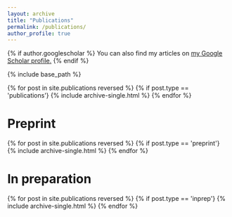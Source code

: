 ```yaml
---
layout: archive
title: "Publications"
permalink: /publications/
author_profile: true
---
```


{% if author.googlescholar %}
  You can also find my articles on <u><a href="{{author.googlescholar}}">my Google Scholar profile</a>.</u>
{% endif %}

{% include base_path %}

{% for post in site.publications reversed %}
  {% if post.type == 'publications'}
    {% include archive-single.html %}
{% endfor %}

# Preprint

{% for post in site.publications reversed %}
  {% if post.type == 'preprint'}
    {% include archive-single.html %}
{% endfor %}

# In preparation

{% for post in site.publications reversed %}
  {% if post.type == 'inprep'}
    {% include archive-single.html %}
{% endfor %}
